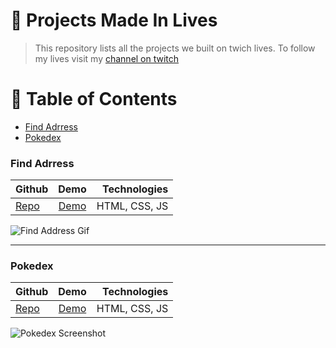 # :movie_camera: Projects Made In Lives

> This repository lists all the projects we built on twich lives. To follow my lives visit my [channel on twitch](https://www.twitch.tv/cristiano_gon)


# :pushpin: Table of Contents

* [Find Adrress](#-find-adrress)
* [Pokedex](#-pokedex)


### Find Adrress
| Github           | Demo  | Technologies |
| ------------- |:-------------:| -----:|
| [Repo](https://github.com/crisgon/find-address) | [Demo](https://crisgon.github.io/find-address/) | HTML, CSS, JS |

![Find Address Gif](https://camo.githubusercontent.com/6abf78bbf41e9d7b4d492e05b50d429b2ad0626699e654a6353a301de0da2eea/68747470733a2f2f692e696d6775722e636f6d2f47474d345838732e676966)

---

### Pokedex
| Github           | Demo  | Technologies |
| ------------- |:-------------:| -----:|
| [Repo](https://github.com/crisgon/pokedex) | [Demo](https://crisgon.github.io/pokedex/) | HTML, CSS, JS |

![Pokedex Screenshot](https://i.imgur.com/lSu9Mug.png)

